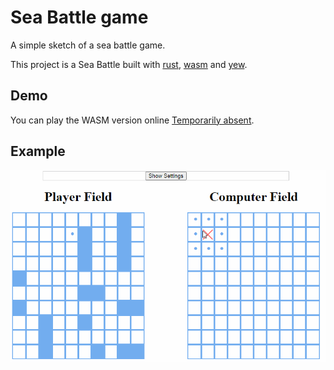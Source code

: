# Sea Battle game 

A simple sketch of a sea battle game. 

This project is a Sea Battle built with [rust](https://www.rust-lang.org/), [wasm](https://webassembly.org/) and [yew](https://yew.rs/).

## Demo

You can play the WASM version online [Temporarily absent](https://mae664128.github.io/sea_battle/). 

## Example

![Alt Text](docs/gif.gif)



